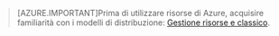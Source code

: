 > [AZURE.IMPORTANT]Prima di utilizzare risorse di Azure, acquisire familiarità con i modelli di distribuzione: [Gestione risorse e classico](../resource-manager-deployment-model.md).

<!---HONumber=Oct15_HO3-->